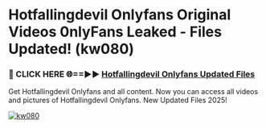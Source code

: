 # Hotfallingdevil Onlyfans Original Videos 0nlyFans Leaked - Files Updated! (kw080)

<h3>🔴 CLICK HERE 🌐==►► <a href="https://tinyurl.com/ehrbuxhb" rel="nofollow">Hotfallingdevil Onlyfans Updated Files</a></h3>

Get Hotfallingdevil Onlyfans and all content. Now you can access all videos and pictures of Hotfallingdevil Onlyfans. New Updated Files 2025!

[![kw080](https://i.imgur.com/lVYEuWS.gif)](https://tinyurl.com/ehrbuxhb)
